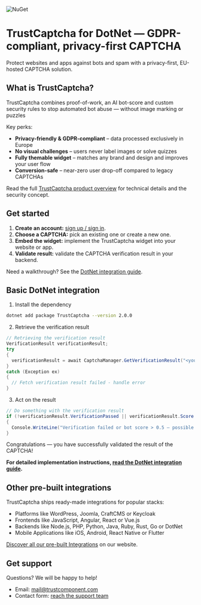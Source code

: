 ![NuGet](https://img.shields.io/nuget/v/TrustComponent.TrustCaptcha)

# TrustCaptcha for DotNet — GDPR-compliant, privacy-first CAPTCHA

Protect websites and apps against bots and spam with a privacy-first, EU-hosted CAPTCHA solution.


## What is TrustCaptcha?

TrustCaptcha combines proof-of-work, an AI bot-score and custom security rules to stop automated bot abuse — without image marking or puzzles

Key perks:
- **Privacy-friendly & GDPR-compliant** – data processed exclusively in Europe
- **No visual challenges** – users never label images or solve quizzes
- **Fully themable widget** – matches any brand and design and improves your user flow
- **Conversion-safe** – near-zero user drop-off compared to legacy CAPTCHAs

Read the full [TrustCaptcha product overview](https://www.trustcomponent.com/en/products/captcha) for technical details and the security concept.


## Get started

1. **Create an account:** [sign up / sign in](https://id.trustcomponent.com/en/signup).
2. **Choose a CAPTCHA:** pick an existing one or create a new one.
3. **Embed the widget:** implement the TrustCaptcha widget into your website or app.
4. **Validate result:** validate the CAPTCHA verification result in your backend.

Need a walkthrough? See the [DotNet integration guide](https://www.trustcomponent.com/en/products/captcha/integrations/dotnet-captcha).


## Basic DotNet integration

1. Install the dependency
```bash
dotnet add package TrustCaptcha --version 2.0.0
```

2. Retrieve the verification result
```c#
// Retrieving the verification result
VerificationResult verificationResult;
try
{
  verificationResult = await CaptchaManager.GetVerificationResult("<your_secret_key>", "<verification_token_from_your_client>");
}
catch (Exception ex)
{
  // Fetch verification result failed - handle error
}
```

3. Act on the result
```c#
// Do something with the verification result
if (!verificationResult.VerificationPassed || verificationResult.Score > 0.5)
{
  Console.WriteLine("Verification failed or bot score > 0.5 – possible automated request.");
}
```

Congratulations — you have successfully validated the result of the CAPTCHA!

**For detailed implementation instructions, [read the DotNet integration guide](https://www.trustcomponent.com/en/products/captcha/integrations/dotnet-captcha).**


## Other pre-built integrations

TrustCaptcha ships ready-made integrations for popular stacks:
- Platforms like WordPress, Joomla, CraftCMS or Keycloak
- Frontends like JavaScript, Angular, React or Vue.js
- Backends like Node.js, PHP, Python, Java, Ruby, Rust, Go or DotNet
- Mobile Applications like iOS, Android, React Native or Flutter

[Discover all our pre-built Integrations](https://www.trustcomponent.com/en/products/captcha/integrations) on our website.


## Get support

Questions? We will be happy to help!
- Email: [mail@trustcomponent.com](mailto:mail@trustcomponent.com)
- Contact form: [reach the support team](https://www.trustcomponent.com/en/contact-us)
